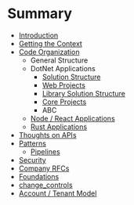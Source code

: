 # Summary

* [Introduction](README.md)
* [Getting the Context](getting_the_context.md)
* [Code Organization](chapter-1/SUMMARY.md)
   * General Structure
   * DotNet Applications
       * [Solution Structure](chapter-1/solution_structure.md)
       * [Web Projects](chapter-1/web_projects.md)
       * [Library Solution Structure](chapter-1/library_solution_structure.md)
       * [Core Projects](chapter-1/core_projects.md)
       * ABC
   * [Node / React Applications](chapter-1/node__react_applications.md)
   * [Rust Applications](chapter-1/rust_applications.md)
* [Thoughts on APIs](thoughts_on_apis.md)
* [Patterns](patterns.md)
   * [Pipelines](pipelines.md)
* [Security](security.md)
* [Company RFCs](company_rfcs.md)
* [Foundations](foundations.md)
* [change_controls](changecontrols.md)
* [Account / Tenant Model](account__tenant_model.md)

